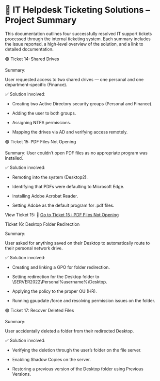# 🧰 IT Helpdesk Ticketing Solutions – Project Summary

This documentation outlines four successfully resolved IT support tickets processed through the internal ticketing system. Each summary includes the issue reported, a high-level overview of the solution, and a link to detailed documentation.

🟢 Ticket 14:  Shared Drives

Summary:

User requested access to two shared drives — one personal and one department-specific (Finance).

✅ Solution involved:

- Creating two Active Directory security groups (Personal and Finance).

- Adding the user to both groups.

- Assigning NTFS permissions.

- Mapping the drives via AD and verifying access remotely.



🟢 Ticket 15: PDF Files Not Opening

Summary:
User couldn’t open PDF files as no appropriate program was installed.

✅ Solution involved:

- Remoting into the system (Desktop2).

- Identifying that PDFs were defaulting to Microsoft Edge.

- Installing Adobe Acrobat Reader.

- Setting Adobe as the default program for .pdf files.


View Ticket 15: 🔗 [ Go to Ticket 15 : PDF Files Not Opening](https://github.com/anthonydiazz/pdf_files_not_working)




Ticket 16: Desktop Folder Redirection

Summary:

User asked for anything saved on their Desktop to automatically route to their personal network drive.

✅ Solution involved:

- Creating and linking a GPO for folder redirection.

- Setting redirection for the Desktop folder to \\SERVER2022\Personal\%username%\Desktop.

- Applying the policy to the proper OU (HR).

- Running gpupdate /force and resolving permission issues on the folder.


🟢 Ticket 17: Recover Deleted Files

Summary:

User accidentally deleted a folder from their redirected Desktop.

✅ Solution involved:

- Verifying the deletion through the user’s folder on the file server.

- Enabling Shadow Copies on the server.

- Restoring a previous version of the Desktop folder using Previous Versions.

